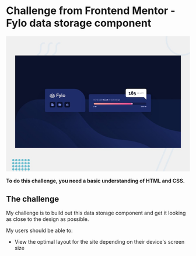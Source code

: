 # Challenge from Frontend Mentor - Fylo data storage component

![Design preview for the Fylo data storage component coding challenge](images/design/desktop-preview.jpg)

**To do this challenge, you need a basic understanding of HTML and CSS.**

## The challenge

My challenge is to build out this data storage component and get it looking as close to the design as possible.

My users should be able to:

- View the optimal layout for the site depending on their device's screen size